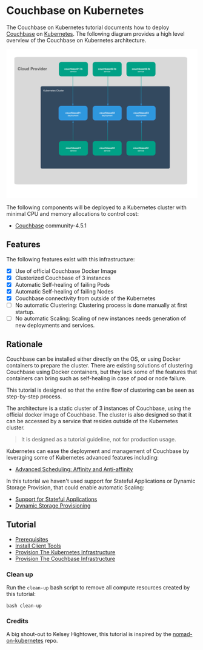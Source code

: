 # Couchbase on Kubernetes

The Couchbase on Kubernetes tutorial documents how to deploy [Couchbase](https://www.couchbase.com/) on [Kubernetes](https://kubernetes.io/). The following diagram provides a high level overview of the Couchbase on Kubernetes architecture.

![Couchbase on Kubernetes](images/couchbase-on-kubernetes.png)

The following components will be deployed to a Kubernetes cluster with minimal CPU and memory allocations to control cost:

* [Couchbase](https://www.couchbase.com/) community-4.5.1

## Features

The following features exist with this infrastructure:

* [X] Use of official Couchbase Docker Image
* [X] Clusterized Couchbase of 3 instances
* [X] Automatic Self-healing of failing Pods
* [X] Automatic Self-healing of failing Nodes
* [X] Couchbase connectivity from outside of the Kubernetes
* [ ] No automatic Clustering: Clustering process is done manually at first startup.
* [ ] No automatic Scaling: Scaling of new instances needs generation of new deployments and services.

## Rationale

Couchbase can be installed either directly on the OS, or using Docker containers to prepare the cluster. There are existing solutions of clustering Couchbase using Docker containers, but they lack some of the features that containers can bring such as self-healing in case of pod or node failure.

This tutorial is designed so that the entire flow of clustering can be seen as step-by-step process.

The architecture is a static cluster of 3 instances of Couchbase, using the official docker image of Couchbase. The cluster is also designed so that it can be accessed by a service that resides outside of the Kubernetes cluster.

> It is designed as a tutorial guideline, not for production usage.

Kubernetes can ease the deployment and management of Couchbase by leveraging some of Kubernetes advanced features including:

* [Advanced Scheduling: Affinity and Anti-affinity](https://kubernetes.io/docs/concepts/configuration/assign-pod-node/)

In this tutorial we haven't used support for Stateful Applications or Dynamic Storage Provision, that could enable automatic Scaling:

* [Support for Stateful Applications](https://kubernetes.io/docs/concepts/workloads/controllers/statefulset/)
* [Dynamic Storage Provisioning](https://kubernetes.io/docs/concepts/storage/persistent-volumes/#dynamic)

## Tutorial

* [Prerequisites](docs/01-prerequisites.md)
* [Install Client Tools](docs/02-client-tools.md)
* [Provision The Kubernetes Infrastructure](docs/03-kubernetes-infrastructure.md)
* [Provision The Couchbase Infrastructure](docs/04-couchbase-infrastructure.md)

### Clean up

Run the `clean-up` bash script to remove all compute resources created by this tutorial:

```shell
bash clean-up
```

### Credits

A big shout-out to Kelsey Hightower, this tutorial is inspired by the [nomad-on-kubernetes](https://github.com/kelseyhightower/nomad-on-kubernetes) repo.
